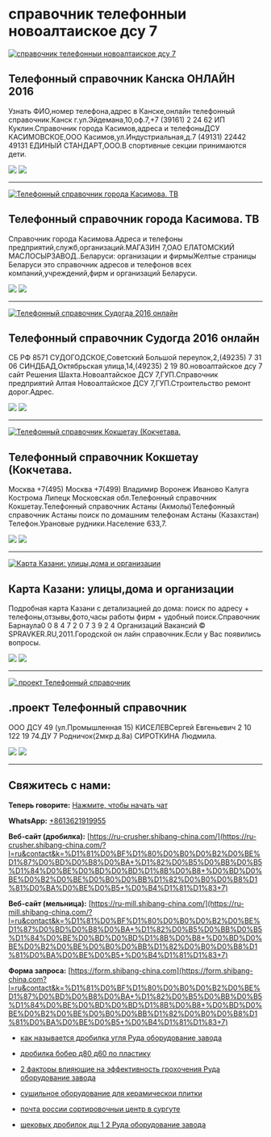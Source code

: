 # справочник телефонныи новоалтаиское дсу 7

<a href="https://swt.shibang-china.com/?l=ru&img&k=%D1%81%D0%BF%D1%80%D0%B0%D0%B2%D0%BE%D1%87%D0%BD%D0%B8%D0%BA+%D1%82%D0%B5%D0%BB%D0%B5%D1%84%D0%BE%D0%BD%D0%BD%D1%8B%D0%B8+%D0%BD%D0%BE%D0%B2%D0%BE%D0%B0%D0%BB%D1%82%D0%B0%D0%B8%D1%81%D0%BA%D0%BE%D0%B5+%D0%B4%D1%81%D1%83+7" target="_blank">![справочник телефонныи новоалтаиское дсу 7](http://static.shibang-china.com/all-800x300/548.jpg)</a>

## Телефонный справочник Канска ОНЛАЙН 2016
Узнать ФИО,номер телефона,адрес в Канске,онлайн телефонный справочник.Канск г.ул.Эйдемана,10,оф.7,+7 (39161) 2 24 62 ИП Куклин.Справочник города Касимов,адреса и телефоныДСУ КАСИМОВСКОЕ,ООО Касимов,ул.Индустриальная,д.7 (49131) 22442 49131 ЕДИНЫЙ СТАНДАРТ,ООО.В спортивные секции принимаются дети.


<a href="https://whatsapp.shibangsoft.com/WhatsApp.php" target="_blank" title="WhatsApp">![](http://static.shibang-china.com/icon/whatsapp.png)</a> <a href="https://swt.shibang-china.com/?l=ru&icon&k=%D1%81%D0%BF%D1%80%D0%B0%D0%B2%D0%BE%D1%87%D0%BD%D0%B8%D0%BA+%D1%82%D0%B5%D0%BB%D0%B5%D1%84%D0%BE%D0%BD%D0%BD%D1%8B%D0%B8+%D0%BD%D0%BE%D0%B2%D0%BE%D0%B0%D0%BB%D1%82%D0%B0%D0%B8%D1%81%D0%BA%D0%BE%D0%B5+%D0%B4%D1%81%D1%83+7" target="_blank">![](http://static.shibang-china.com/icon/chat-ru.png)</a>

---

<a href="https://swt.shibang-china.com/?l=ru&img&k=%D1%81%D0%BF%D1%80%D0%B0%D0%B2%D0%BE%D1%87%D0%BD%D0%B8%D0%BA+%D1%82%D0%B5%D0%BB%D0%B5%D1%84%D0%BE%D0%BD%D0%BD%D1%8B%D0%B8+%D0%BD%D0%BE%D0%B2%D0%BE%D0%B0%D0%BB%D1%82%D0%B0%D0%B8%D1%81%D0%BA%D0%BE%D0%B5+%D0%B4%D1%81%D1%83+7" target="_blank">![Телефонный справочник города Касимова. ТВ](http://static.shibang-china.com/all-800x300/835.jpg)</a>

## Телефонный справочник города Касимова. ТВ
Справочник города Касимова.Адреса и телефоны предприятий,служб,организаций.МАГАЗИН 7,ОАО ЕЛАТОМСКИЙ МАСЛОСЫРЗАВОД..Беларуси: организации и фирмыЖелтые страницы Беларуси это справочник адресов и телефонов всех компаний,учреждений,фирм и организаций Беларуси.


<a href="https://whatsapp.shibangsoft.com/WhatsApp.php" target="_blank" title="WhatsApp">![](http://static.shibang-china.com/icon/whatsapp.png)</a> <a href="https://swt.shibang-china.com/?l=ru&icon&k=%D1%81%D0%BF%D1%80%D0%B0%D0%B2%D0%BE%D1%87%D0%BD%D0%B8%D0%BA+%D1%82%D0%B5%D0%BB%D0%B5%D1%84%D0%BE%D0%BD%D0%BD%D1%8B%D0%B8+%D0%BD%D0%BE%D0%B2%D0%BE%D0%B0%D0%BB%D1%82%D0%B0%D0%B8%D1%81%D0%BA%D0%BE%D0%B5+%D0%B4%D1%81%D1%83+7" target="_blank">![](http://static.shibang-china.com/icon/chat-ru.png)</a>

---

<a href="https://swt.shibang-china.com/?l=ru&img&k=%D1%81%D0%BF%D1%80%D0%B0%D0%B2%D0%BE%D1%87%D0%BD%D0%B8%D0%BA+%D1%82%D0%B5%D0%BB%D0%B5%D1%84%D0%BE%D0%BD%D0%BD%D1%8B%D0%B8+%D0%BD%D0%BE%D0%B2%D0%BE%D0%B0%D0%BB%D1%82%D0%B0%D0%B8%D1%81%D0%BA%D0%BE%D0%B5+%D0%B4%D1%81%D1%83+7" target="_blank">![Телефонный справочник Судогда 2016 онлайн](http://static.shibang-china.com/all-800x300/711.jpg)</a>

## Телефонный справочник Судогда 2016 онлайн
СБ РФ 8571 СУДОГОДСКОЕ,Советский Большой переулок,2,(49235) 7 31 06 СИНДБАД,Октябрьская улица,14,(49235) 2 19 80.новоалтайское дсу 7 сайт Решения Шахта.Новоалтайское ДСУ 7,ГУП.Справочник предприятий Алтая Новоалтайское ДСУ 7,ГУП.Строительство ремонт дорог.Адрес.


<a href="https://whatsapp.shibangsoft.com/WhatsApp.php" target="_blank" title="WhatsApp">![](http://static.shibang-china.com/icon/whatsapp.png)</a> <a href="https://swt.shibang-china.com/?l=ru&icon&k=%D1%81%D0%BF%D1%80%D0%B0%D0%B2%D0%BE%D1%87%D0%BD%D0%B8%D0%BA+%D1%82%D0%B5%D0%BB%D0%B5%D1%84%D0%BE%D0%BD%D0%BD%D1%8B%D0%B8+%D0%BD%D0%BE%D0%B2%D0%BE%D0%B0%D0%BB%D1%82%D0%B0%D0%B8%D1%81%D0%BA%D0%BE%D0%B5+%D0%B4%D1%81%D1%83+7" target="_blank">![](http://static.shibang-china.com/icon/chat-ru.png)</a>

---

<a href="https://swt.shibang-china.com/?l=ru&img&k=%D1%81%D0%BF%D1%80%D0%B0%D0%B2%D0%BE%D1%87%D0%BD%D0%B8%D0%BA+%D1%82%D0%B5%D0%BB%D0%B5%D1%84%D0%BE%D0%BD%D0%BD%D1%8B%D0%B8+%D0%BD%D0%BE%D0%B2%D0%BE%D0%B0%D0%BB%D1%82%D0%B0%D0%B8%D1%81%D0%BA%D0%BE%D0%B5+%D0%B4%D1%81%D1%83+7" target="_blank">![Телефонный справочник Кокшетау (Кокчетава.](http://static.shibang-china.com/all-800x300/1087.jpg)</a>

## Телефонный справочник Кокшетау (Кокчетава.
Москва +7(495) Москва +7(499) Владимир Воронеж Иваново Калуга Кострома Липецк Московская обл.Телефонный справочник Кокшетау.Телефонный справочник Астаны (Акмолы)Телефонный справочник Астаны поиск по домашним телефонам Астаны (Казахстан) Телефон.Урановые рудники.Население 633,7.


<a href="https://whatsapp.shibangsoft.com/WhatsApp.php" target="_blank" title="WhatsApp">![](http://static.shibang-china.com/icon/whatsapp.png)</a> <a href="https://swt.shibang-china.com/?l=ru&icon&k=%D1%81%D0%BF%D1%80%D0%B0%D0%B2%D0%BE%D1%87%D0%BD%D0%B8%D0%BA+%D1%82%D0%B5%D0%BB%D0%B5%D1%84%D0%BE%D0%BD%D0%BD%D1%8B%D0%B8+%D0%BD%D0%BE%D0%B2%D0%BE%D0%B0%D0%BB%D1%82%D0%B0%D0%B8%D1%81%D0%BA%D0%BE%D0%B5+%D0%B4%D1%81%D1%83+7" target="_blank">![](http://static.shibang-china.com/icon/chat-ru.png)</a>

---

<a href="https://swt.shibang-china.com/?l=ru&img&k=%D1%81%D0%BF%D1%80%D0%B0%D0%B2%D0%BE%D1%87%D0%BD%D0%B8%D0%BA+%D1%82%D0%B5%D0%BB%D0%B5%D1%84%D0%BE%D0%BD%D0%BD%D1%8B%D0%B8+%D0%BD%D0%BE%D0%B2%D0%BE%D0%B0%D0%BB%D1%82%D0%B0%D0%B8%D1%81%D0%BA%D0%BE%D0%B5+%D0%B4%D1%81%D1%83+7" target="_blank">![Карта Казани: улицы,дома и организации](http://static.shibang-china.com/all-800x300/451.jpg)</a>

## Карта Казани: улицы,дома и организации
Подробная карта Казани с детализацией до дома: поиск по адресу + телефоны,отзывы,фото,часы работы фирм + удобный поиск.Справочник Барнаула0 0 8 4 7 2 0 7 3 9 2 4 Организаций Вакансий © SPRAVKER.RU,2011.Городской он лайн справочник.Если у Вас появились вопросы.


<a href="https://whatsapp.shibangsoft.com/WhatsApp.php" target="_blank" title="WhatsApp">![](http://static.shibang-china.com/icon/whatsapp.png)</a> <a href="https://swt.shibang-china.com/?l=ru&icon&k=%D1%81%D0%BF%D1%80%D0%B0%D0%B2%D0%BE%D1%87%D0%BD%D0%B8%D0%BA+%D1%82%D0%B5%D0%BB%D0%B5%D1%84%D0%BE%D0%BD%D0%BD%D1%8B%D0%B8+%D0%BD%D0%BE%D0%B2%D0%BE%D0%B0%D0%BB%D1%82%D0%B0%D0%B8%D1%81%D0%BA%D0%BE%D0%B5+%D0%B4%D1%81%D1%83+7" target="_blank">![](http://static.shibang-china.com/icon/chat-ru.png)</a>

---

<a href="https://swt.shibang-china.com/?l=ru&img&k=%D1%81%D0%BF%D1%80%D0%B0%D0%B2%D0%BE%D1%87%D0%BD%D0%B8%D0%BA+%D1%82%D0%B5%D0%BB%D0%B5%D1%84%D0%BE%D0%BD%D0%BD%D1%8B%D0%B8+%D0%BD%D0%BE%D0%B2%D0%BE%D0%B0%D0%BB%D1%82%D0%B0%D0%B8%D1%81%D0%BA%D0%BE%D0%B5+%D0%B4%D1%81%D1%83+7" target="_blank">![.проект Телефонный справочник](http://static.shibang-china.com/all-800x300/1517.jpg)</a>

## .проект Телефонный справочник
ООО ДСУ 49 (ул.Промышленная 15) КИСЕЛЕВCергей Евгеньевич 2 10 122 19 74.ДУ 7 Родничок(2мкр.д.8а) СИРОТКИНА Людмила.

<a href="https://whatsapp.shibangsoft.com/WhatsApp.php" target="_blank" title="WhatsApp">![](http://static.shibang-china.com/icon/whatsapp.png)</a> <a href="https://swt.shibang-china.com/?l=ru&icon&k=%D1%81%D0%BF%D1%80%D0%B0%D0%B2%D0%BE%D1%87%D0%BD%D0%B8%D0%BA+%D1%82%D0%B5%D0%BB%D0%B5%D1%84%D0%BE%D0%BD%D0%BD%D1%8B%D0%B8+%D0%BD%D0%BE%D0%B2%D0%BE%D0%B0%D0%BB%D1%82%D0%B0%D0%B8%D1%81%D0%BA%D0%BE%D0%B5+%D0%B4%D1%81%D1%83+7" target="_blank">![](http://static.shibang-china.com/icon/chat-ru.png)</a>

---
## Свяжитесь с нами:

**Теперь говорите:** [Нажмите, чтобы начать чат](https://swt.shibang-china.com?l=ru&contact&k=%D1%81%D0%BF%D1%80%D0%B0%D0%B2%D0%BE%D1%87%D0%BD%D0%B8%D0%BA+%D1%82%D0%B5%D0%BB%D0%B5%D1%84%D0%BE%D0%BD%D0%BD%D1%8B%D0%B8+%D0%BD%D0%BE%D0%B2%D0%BE%D0%B0%D0%BB%D1%82%D0%B0%D0%B8%D1%81%D0%BA%D0%BE%D0%B5+%D0%B4%D1%81%D1%83+7)

**WhatsApp:**  [+8613621919955](https://whatsapp.shibangsoft.com/WhatsApp.php)

**Веб-сайт (дробилка):** [https://ru-crusher.shibang-china.com/](https://ru-crusher.shibang-china.com/?l=ru&contact&k=%D1%81%D0%BF%D1%80%D0%B0%D0%B2%D0%BE%D1%87%D0%BD%D0%B8%D0%BA+%D1%82%D0%B5%D0%BB%D0%B5%D1%84%D0%BE%D0%BD%D0%BD%D1%8B%D0%B8+%D0%BD%D0%BE%D0%B2%D0%BE%D0%B0%D0%BB%D1%82%D0%B0%D0%B8%D1%81%D0%BA%D0%BE%D0%B5+%D0%B4%D1%81%D1%83+7)

**Веб-сайт (мельница):** [https://ru-mill.shibang-china.com/](https://ru-mill.shibang-china.com/?l=ru&contact&k=%D1%81%D0%BF%D1%80%D0%B0%D0%B2%D0%BE%D1%87%D0%BD%D0%B8%D0%BA+%D1%82%D0%B5%D0%BB%D0%B5%D1%84%D0%BE%D0%BD%D0%BD%D1%8B%D0%B8+%D0%BD%D0%BE%D0%B2%D0%BE%D0%B0%D0%BB%D1%82%D0%B0%D0%B8%D1%81%D0%BA%D0%BE%D0%B5+%D0%B4%D1%81%D1%83+7)

**Форма запроса:** [https://form.shibang-china.com](https://form.shibang-china.com?l=ru&contact&k=%D1%81%D0%BF%D1%80%D0%B0%D0%B2%D0%BE%D1%87%D0%BD%D0%B8%D0%BA+%D1%82%D0%B5%D0%BB%D0%B5%D1%84%D0%BE%D0%BD%D0%BD%D1%8B%D0%B8+%D0%BD%D0%BE%D0%B2%D0%BE%D0%B0%D0%BB%D1%82%D0%B0%D0%B8%D1%81%D0%BA%D0%BE%D0%B5+%D0%B4%D1%81%D1%83+7)

* [как называется дробилка угля Руда оборудование завода](../100/%D0%BA%D0%B0%D0%BA%20%D0%BD%D0%B0%D0%B7%D1%8B%D0%B2%D0%B0%D0%B5%D1%82%D1%81%D1%8F%20%D0%B4%D1%80%D0%BE%D0%B1%D0%B8%D0%BB%D0%BA%D0%B0%20%D1%83%D0%B3%D0%BB%D1%8F%20%D0%A0%D1%83%D0%B4%D0%B0%20%D0%BE%D0%B1%D0%BE%D1%80%D1%83%D0%B4%D0%BE%D0%B2%D0%B0%D0%BD%D0%B8%D0%B5%20%D0%B7%D0%B0%D0%B2%D0%BE%D0%B4%D0%B0.md)

* [дробилка бобер д80 д60 по пластику](../102/%D0%B4%D1%80%D0%BE%D0%B1%D0%B8%D0%BB%D0%BA%D0%B0%20%D0%B1%D0%BE%D0%B1%D0%B5%D1%80%20%D0%B480%20%D0%B460%20%D0%BF%D0%BE%20%D0%BF%D0%BB%D0%B0%D1%81%D1%82%D0%B8%D0%BA%D1%83.md)

* [2 факторы влияющие на эффективность грохочения Руда оборудование завода](../99/2%20%D1%84%D0%B0%D0%BA%D1%82%D0%BE%D1%80%D1%8B%20%D0%B2%D0%BB%D0%B8%D1%8F%D1%8E%D1%89%D0%B8%D0%B5%20%D0%BD%D0%B0%20%D1%8D%D1%84%D1%84%D0%B5%D0%BA%D1%82%D0%B8%D0%B2%D0%BD%D0%BE%D1%81%D1%82%D1%8C%20%D0%B3%D1%80%D0%BE%D1%85%D0%BE%D1%87%D0%B5%D0%BD%D0%B8%D1%8F%20%D0%A0%D1%83%D0%B4%D0%B0%20%D0%BE%D0%B1%D0%BE%D1%80%D1%83%D0%B4%D0%BE%D0%B2%D0%B0%D0%BD%D0%B8%D0%B5%20%D0%B7%D0%B0%D0%B2%D0%BE%D0%B4%D0%B0.md)

* [сушильное оборудование для керамическои плитки](../104/%D1%81%D1%83%D1%88%D0%B8%D0%BB%D1%8C%D0%BD%D0%BE%D0%B5%20%D0%BE%D0%B1%D0%BE%D1%80%D1%83%D0%B4%D0%BE%D0%B2%D0%B0%D0%BD%D0%B8%D0%B5%20%D0%B4%D0%BB%D1%8F%20%D0%BA%D0%B5%D1%80%D0%B0%D0%BC%D0%B8%D1%87%D0%B5%D1%81%D0%BA%D0%BE%D0%B8%20%D0%BF%D0%BB%D0%B8%D1%82%D0%BA%D0%B8.md)

* [почта россии сортировочныи центр в сургуте](../93/%D0%BF%D0%BE%D1%87%D1%82%D0%B0%20%D1%80%D0%BE%D1%81%D1%81%D0%B8%D0%B8%20%D1%81%D0%BE%D1%80%D1%82%D0%B8%D1%80%D0%BE%D0%B2%D0%BE%D1%87%D0%BD%D1%8B%D0%B8%20%D1%86%D0%B5%D0%BD%D1%82%D1%80%20%D0%B2%20%D1%81%D1%83%D1%80%D0%B3%D1%83%D1%82%D0%B5.md)

* [щековых дробилок дщ 1 2 Руда оборудование завода](../96/%D1%89%D0%B5%D0%BA%D0%BE%D0%B2%D1%8B%D1%85%20%D0%B4%D1%80%D0%BE%D0%B1%D0%B8%D0%BB%D0%BE%D0%BA%20%D0%B4%D1%89%201%202%20%D0%A0%D1%83%D0%B4%D0%B0%20%D0%BE%D0%B1%D0%BE%D1%80%D1%83%D0%B4%D0%BE%D0%B2%D0%B0%D0%BD%D0%B8%D0%B5%20%D0%B7%D0%B0%D0%B2%D0%BE%D0%B4%D0%B0.md)